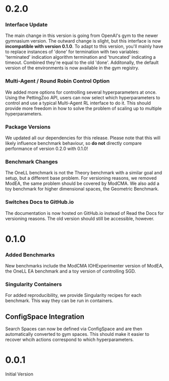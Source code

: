 # 0.2.0

### Interface Update
The main change in this version is going from OpenAI's gym to the newer gymnasium version. The outward change is slight, but this interface is now **incompatible with version 0.1.0**. 
To adapt to this version, you'll mainly have to replace instances of 'done' for termination with two variables: 'terminated' indication algorithm termination and 'truncated' indicating a timeout.
Combined they're equal to the old 'done'.
Additonally, the default version of the environments is now available in the gym registry.

### Multi-Agent / Round Robin Control Option
We added more options for controlling several hyperparameters at once. Using the PettingZoo API, users can now select which hyperparameters to control and use a typical Multi-Agent RL interface to do it.
This should provide more freedom in how to solve the problem of scaling up to multiple hyperparameters.

### Package Versions
We updated all our dependencies for this release. Please note that this will likely influence benchmark behaviour, so **do not** directly compare performance of version 0.2.0 with 0.1.0!

### Benchmark Changes
The OneLL benchmark is not the Theory benchmark with a similar goal and setup, but a different base problem. 
For versioning reasons, we removed ModEA, the same problem should be covered by ModCMA.
We also add a toy benchmark for higher dimensional spaces, the Geometric Benchmark.

### Switches Docs to GitHub.io
The documentation is now hosted on GitHub.io instead of Read the Docs for versioning reasons. The old version should still be accessible, however.


# 0.1.0
### Added Benchmarks
New benchmarks include the ModCMA IOHExperimenter version of ModEA, the OneLL EA benchmark and a toy version of controlling SGD.

### Singularity Containers
For added reproducibility, we provide Singularity recipes for each benchmark. This way they can be run in containers.

## ConfigSpace Integration
Search Spaces can now be defined via ConfigSpace and are then automatically converted to gym spaces. 
This should make it easier to recover whcih actions correspond to which hyperparameters.

# 0.0.1
Initial Version
